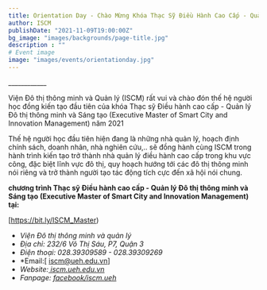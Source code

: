 ```yaml
---
title: Orientation Day - Chào Mừng Khóa Thạc Sỹ Điều Hành Cao Cấp - Quản Lý Đô Thị Thông Minh và Sáng Tạo Đầu Tiên
author: ISCM
publishDate: "2021-11-09T19:00:00Z"
bg_image: "images/backgrounds/page-title.jpg"
description : ""
# Event image
image: "images/events/orientationday.jpg"
---
```


<!--StartFragment-->

\_\_\_\_\_\_\_\_\_\_\_\_

Viện Đô thị thông minh và Quản lý (ISCM) rất vui và chào đón thế hệ người học đồng kiến tạo đầu tiên của khóa Thạc sỹ Điều hành cao cấp - Quản lý Đô thị thông minh và Sáng tạo (Executive Master of Smart City and Innovation Management) năm 2021

Thế hệ người học đầu tiên hiện đang là những nhà quản lý, hoạch định chính sách, doanh nhân, nhà nghiên cứu,.. sẽ đồng hành cùng ISCM trong hành trình kiến tạo trở thành nhà quản lý điều hành cao cấp trong khu vực công, đặc biệt lĩnh vực đô thị, quy hoạch hướng tới các đô thị thông minh nói riêng và trở thành người tạo tác động tích cực đến xã hội nói chung.

**chương trình  Thạc sỹ Điều hành cao cấp - Quản lý Đô thị thông minh và Sáng tạo (Executive Master of Smart City and Innovation Management) tại:**

[https://bit.ly/ISCM_Master)

<!--EndFragment-->

<!--StartFragment-->

* *Viện Đô thị thông minh và quản lý*
* *Địa chỉ: 232/6 Võ Thị Sáu, P7, Quận 3*
* *Điện thoại: 028.39309589 - 028.39309269*
* *Email:[ iscm@ueh.edu.vn]
* *Website:[ iscm.ueh.edu.vn](https://iscm.ueh.edu.vn/)*
* *Fanpage: [facebook/iscm.ueh](https://www.facebook.com/ISCM.UEH/)*

<!--EndFragment-->

<!--EndFragment-->
